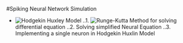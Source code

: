 #Spiking Neural Network Simulation
* ![Hodgekin Huxley Model](https://en.wikipedia.org/wiki/Hodgkin–Huxley_model)
..1. ![Runge-Kutta Method](https://en.wikipedia.org/wiki/Runge–Kutta_methods) for solving differential equation 
..2. Solving simplified Neural Equation
..3. Implementing a single neuron in Hodgekin Huxlin Model

